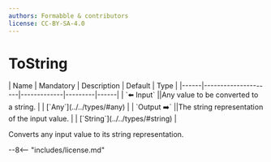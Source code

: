 ```yaml
---
authors: Formabble & contributors
license: CC-BY-SA-4.0
---
```



# ToString

<div class="sh-parameters" markdown="1">
| Name | Mandatory | Description | Default | Type |
|------|---------------------|-------------|---------|------|
| `⬅️ Input` ||Any value to be converted to a string. | | [`Any`](../../types/#any) |
| `Output ➡️` ||The string representation of the input value. | | [`String`](../../types/#string) |

</div>

Converts any input value to its string representation.

--8<-- "includes/license.md"

